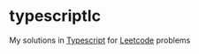 typescriptlc
============

My solutions in [Typescript][1] for [Leetcode][2] problems

[1]: https://www.typescriptlang.org/
[2]: https://leetcode.com/